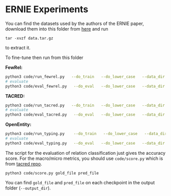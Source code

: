# ERNIE Experiments

You can find the datasets used by the authors of the ERNIE paper, download them into this folder from [here](https://drive.google.com/open?id=1HlWw7Q6-dFSm9jNSCh4VaBf1PlGqt9im) and run 

```shell
tar -xvzf data.tar.gz
```
to extract it. 

To fine-tune then run from this folder

**FewRel:**

```bash
python3 code/run_fewrel.py   --do_train   --do_lower_case   --data_dir data/fewrel/   --ernie_model ../../canlpy/pretrained_models/ernie   --max_seq_length 256   --train_batch_size 32   --learning_rate 2e-5   --num_train_epochs 10   --output_dir output_fewrel  --loss_scale 128
# evaluate
python3 code/eval_fewrel.py   --do_eval   --do_lower_case   --data_dir data/fewrel/   --ernie_model ../../canlpy/pretrained_models/ernie   --max_seq_length 256   --train_batch_size 32   --learning_rate 2e-5   --num_train_epochs 10   --output_dir output_fewrel  --loss_scale 128
````

**TACRED:**

```bash
python3 code/run_tacred.py   --do_train   --do_lower_case   --data_dir data/tacred   --ernie_model ../../canlpy/pretrained_models/ernie   --max_seq_length 256   --train_batch_size 32   --learning_rate 2e-5   --num_train_epochs 4.0   --output_dir output_tacred   --loss_scale 128 --threshold 0.4
# evaluate
python3 code/eval_tacred.py   --do_eval   --do_lower_case   --data_dir data/tacred   --ernie_model ../../canlpy/pretrained_models/ernie   --max_seq_length 256   --train_batch_size 32   --learning_rate 2e-5   --num_train_epochs 4.0   --output_dir output_tacred   --loss_scale 128 --threshold 0.4
```

**OpenEntity:**

```bash
python3 code/run_typing.py    --do_train   --do_lower_case   --data_dir data/OpenEntity   --ernie_model ../../canlpy/pretrained_models/ernie   --max_seq_length 128   --train_batch_size 16   --learning_rate 2e-5   --num_train_epochs 10.0   --output_dir output_open --threshold 0.3 --loss_scale 128
# evaluate
python3 code/eval_typing.py   --do_eval   --do_lower_case   --data_dir data/OpenEntity   --ernie_model ../../canlpy/pretrained_models/ernie   --max_seq_length 128   --train_batch_size 16   --learning_rate 2e-5   --num_train_epochs 10.0   --output_dir output_open --threshold 0.3 --fp16 --loss_scale 128
```

The script for the evaluation of relation classification just gives the accuracy score. For the macro/micro metrics, you should use `code/score.py` which is from [tacred repo](<https://github.com/yuhaozhang/tacred-relation>).

```shell
python3 code/score.py gold_file pred_file
```

You can find `gold_file` and `pred_file` on each checkpoint in the output folder (`--output_dir`).
